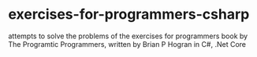 # exercises-for-programmers-csharp

attempts to solve the problems of the exercises for programmers book by The Programtic Programmers, written by Brian P Hogran in C#, .Net Core

